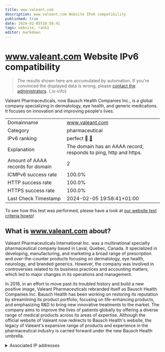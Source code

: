 ```yaml
---
title: www.valeant.com
description: www.valeant.com Website IPv6 compatibility
published: true
date: 2024-02-05T18:58:41
tags: website, rank1
editor: markdown
---
```


# www.valeant.com Website IPv6 compatibility

> The results shown here are accumulated by automation. If you're convinced the displayed data is wrong, please [contact the administrators](/howto/chat). 
{.is-info}

Valeant Pharmaceuticals, now Bausch Health Companies Inc., is a global company specializing in dermatology, eye health, and generic medications. It focuses on innovation and improving people's lives.


|   |   |
| - | - |
| Domainname | www.valeant.com
| Category | pharmaceutical |
| IPv6 ranking | perfect :1st_place_medal: [🔗](/howto/ranking) |
| Explanation | The domain has an AAAA record, responds to ping, http and https. |
| Amount of AAAA records for domain | 2 |
| ICMPv6 success rate | 100.0%|
| HTTP success rate | 100.0% |
| HTTPS success rate | 100.0% |
| Last Check Timestamp | 2024-02-05 19:58:41+01:00 |

To see how this test was performed, please have a look at [our website test criteria howto](/howto/testcriteria/website)!


## What is www.valeant.com about?
Valeant Pharmaceuticals International Inc. was a multinational specialty pharmaceutical company based in Laval, Quebec, Canada. It specialized in developing, manufacturing, and marketing a broad range of prescription and over-the-counter products focusing on dermatology, eye health, neurology, and branded generics. However, the company was involved in controversies related to its business practices and accounting matters, which led to major changes in its operations and management.

In 2018, in an effort to move past its troubled history and build a new positive image, Valeant Pharmaceuticals rebranded itself as Bausch Health Companies Inc. Bausch Health has been working on restoring its reputation by streamlining its product portfolio, focusing on life-enhancing products, and emphasizing R&D to bring new innovative treatments to the market. The company aims to improve the lives of patients globally by offering a diverse range of medical products across its areas of expertise. Although the official website of Valeant now redirects to Bausch Health's website, the legacy of Valeant's expansive range of products and experience in the pharmaceutical industry is carried forward under the new Bausch Health umbrella.



<details>
<summary>Associated IP addresses</summary>

2606:4700:4400::ac40:930d

2606:4700:4400::6812:28f3

</details>
